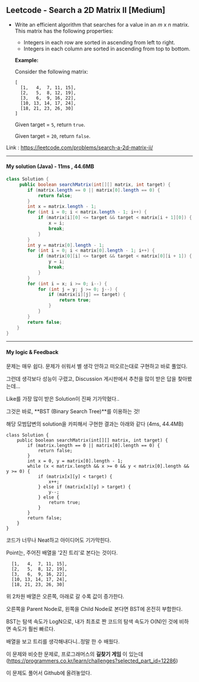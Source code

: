 ## Leetcode - Search a 2D Matrix II [Medium]

- Write an efficient algorithm that searches for a value in an *m* x *n* matrix. This matrix has the following properties:

  - Integers in each row are sorted in ascending from left to right.
  - Integers in each column are sorted in ascending from top to bottom.

  **Example:**

  Consider the following matrix:

  ```
  [
    [1,   4,  7, 11, 15],
    [2,   5,  8, 12, 19],
    [3,   6,  9, 16, 22],
    [10, 13, 14, 17, 24],
    [18, 21, 23, 26, 30]
  ]
  ```

  Given target = `5`, return `true`.

  Given target = `20`, return `false`.

Link : https://leetcode.com/problems/search-a-2d-matrix-ii/



---



#### My solution (Java) - 11ms , 44.6MB

```java
class Solution {
     public boolean searchMatrix(int[][] matrix, int target) {
        if (matrix.length == 0 || matrix[0].length == 0) {
            return false;
        }
        int x = matrix.length - 1;
        for (int i = 0; i < matrix.length - 1; i++) {
            if (matrix[i][0] <= target && target < matrix[i + 1][0]) {
                x = i;
                break;
            }
        }
        int y = matrix[0].length - 1;
        for (int i = 0; i < matrix[0].length - 1; i++) {
            if (matrix[0][i] <= target && target < matrix[0][i + 1]) {
                y = i;
                break;
            }
        }
        for (int i = x; i >= 0; i--) {
            for (int j = y; j >= 0; j--) {
                if (matrix[i][j] == target) {
                    return true;
                }
            }
        }
        return false;
    }
}
```

---



#### My logic & Feedback

문제는 매우 쉽다. 문제가 쉬워서 별 생각 안하고 떠오르는대로 구현하고 바로 풀었다.

그런데 생각보다 성능이 구렸고, Discussion 게시판에서 추천을 많이 받은 답을 찾아봤는데...

Like를 가장 많이 받은 Solution이 진짜 기가막혔다..

그것은 바로, **BST (Binary Search Tree)**를 이용하는 것!

해당 모범답변의 solution을 카피해서 구현한 결과는 아래와 같다 (4ms, 44.4MB)

```
class Solution {
    public boolean searchMatrix(int[][] matrix, int target) {
        if (matrix.length == 0 || matrix[0].length == 0) {
            return false;
        }
        int x = 0, y = matrix[0].length - 1;
        while (x < matrix.length && x >= 0 && y < matrix[0].length && y >= 0) {
            if (matrix[x][y] < target) {
                x++;
            } else if (matrix[x][y] > target) {
                y--;
            } else {
                return true;
            }
        }
        return false;
    }
}
```

코드가 너무나 Neat하고 아이디어도 기가막힌다.

Point는, 주어진 배열을 '2진 트리'로 본다는 것이다. 

```
  [1,   4,  7, 11, 15],
  [2,   5,  8, 12, 19],
  [3,   6,  9, 16, 22],
  [10, 13, 14, 17, 24],
  [18, 21, 23, 26, 30]
```

위 2차원 배열은 오른쪽, 아래로 갈 수록 값이 증가한다.

오른쪽을 Parent Node로, 왼쪽을 Child Node로 본다면 BST에 온전히 부합한다.

BST는 탐색 속도가 LogN으로, 내가 최초로 짠 코드의 탐색 속도가 O(N)인 것에 비하면 속도가 훨씬 빠르다.

배열을 보고 트리를 생각해내다니..정말 한 수 배웠다.

이 문제와 비슷한 문제로, 프로그래머스의 **길찾기 게임** 이 있는데(https://programmers.co.kr/learn/challenges?selected_part_id=12286)

이 문제도 풀어서 Github에 올려놓았다.